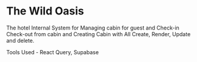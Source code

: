 # The Wild Oasis

The hotel Internal System for Managing cabin for guest and Check-in Check-out from cabin and Creating Cabin with All Create, Render, Update and delete.

Tools Used -
React Query, Supabase
